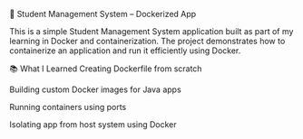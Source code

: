 🧠 Student Management System – Dockerized App

This is a simple Student Management System application built as part of my learning in Docker and containerization. 
The project demonstrates how to containerize an application and run it efficiently using Docker.




📚 What I Learned
Creating Dockerfile from scratch

Building custom Docker images for Java apps

Running containers using ports

Isolating app from host system using Docker
